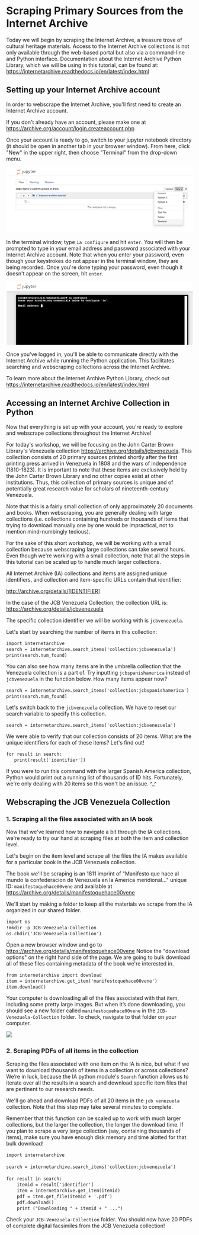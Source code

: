 
# Scraping Primary Sources from the Internet Archive

Today we will begin by scraping the Internet Archive, a treasure trove of cultural heritage materials. Access to the Internet Archive collections is not only available through the web-based portal but also via a command-line and Python interface. Documentation about the Internet Archive Python Library, which we will be using in this tutorial, can be found at: https://internetarchive.readthedocs.io/en/latest/index.html

## Setting up your Internet Archive account

In order to webscrape the Internet Archive, you'll first need to create an Internet Archive account.

If you don't already have an account, please make one at https://archive.org/account/login.createaccount.php

Once your account is ready to go, switch to your jupyter notebook directory (it should be open in another tab in your browser window). From here, click "New" in the upper right, then choose "Terminal" from the drop-down menu.

![](/images/image-3.png)

In the terminal window, type `ia configure` and hit `enter`. You will then be prompted to type in your email address and password associated with your Internet Archive account. Note that when you enter your password, even though your keystrokes do not appear in the terminal window, they are being recorded. Once you're done typing your password, even though it doesn't appear on the screen, hit `enter`.

![](/images/image-4.png)

Once you've logged in, you'll be able to communicate directly with the Internet Archive while running the Python application. This facilitates searching and webscraping collections across the Internet Archive. 

To learn more about the Internet Archive Python Library, check out https://internetarchive.readthedocs.io/en/latest/index.html

## Accessing an Internet Archive Collection in Python

Now that everything is set up with your account, you're ready to explore and webscrape collections throughout the Internet Archive!

For today's workshop, we will be focusing on the John Carter Brown Library's Venezuela collection https://archive.org/details/jcbvenezuela. This collection consists of 20 primary sources printed shortly after the first printing press arrived in Venezuela in 1808 and the wars of independence (1810-1823). It is important to note that these items are exclusively held by the John Carter Brown Library and no other copies exist at other institutions. Thus, this collection of primary sources is unique and of potentially great research value for scholars of nineteenth-century Venezuela.

Note that this is a fairly small collection of only approximately 20 documents and books. 
When webscraping, you are generally dealing with large collections (i.e. collections containing hundreds or thousands of items that trying to download manually one by one would be impractical, not to mention mind-numbingly tedious). 

For the sake of this short workshop, we will be working with a small collection because webscraping large collections can take several hours. Even though we're working with a small collection, note that all the steps in this tutorial can be scaled up to handle much larger collections.

All Internet Archive (IA) collections and items are assigned unique identifiers, and collection and item-specific URLs contain that identifier:

http://archive.org/details/[IDENTIFIER]


In the case of the JCB Venezuela Collection, the collection URL is: https://archive.org/details/jcbvenezuela

The specific collection identifier we will be working with is `jcbvenezuela`.


Let's start by searching the number of items in this collection:


```
import internetarchive
search = internetarchive.search_items('collection:jcbvenezuela')
print(search.num_found)
```

You can also see how many items are in the umbrella collection that the Venezuela collection is a part of. Try inputting `jcbspanishamerica` instead of `jcbvenezuela` in the function below. How many items appear now?



```
search = internetarchive.search_items('collection:jcbspanishamerica')
print(search.num_found)
```

Let's switch back to the `jcbvenezuela` collection. We have to reset our search variable to specify this collection.



```
search = internetarchive.search_items('collection:jcbvenezuela')
```

We were able to verify that our collection consists of 20 items. What are the unique identifiers for each of these items? Let's find out!


```
for result in search:
   print(result['identifier'])
```

If you were to run this command with the larger Spanish America collection, Python would print out a running list of thousands of ID hits. Fortunately, we're only dealing with 20 items so this won't be an issue. ^_^

## Webscraping the JCB Venezuela Collection

### 1. Scraping all the files associated with an IA book

Now that we've learned how to navigate a bit through the IA collections, we're ready to try our hand at scraping files at both the item and collection level. 

Let's begin on the item level and scrape all the files the IA makes available for a particular book in the JCB Venezuela collection. 

The book we'll be scraping is an 1811 imprint of "Manifesto que hace al mundo la confederacion de Venezuela en la America meridional..." unique ID: `manifestoquehace00vene` and available at https://archive.org/details/manifestoquehace00vene

We'll start by making a folder to keep all the materials we scrape from the IA organized in our shared folder.


```
import os
!mkdir -p JCB-Venezuela-Collection
os.chdir('JCB-Venezuela-Collection')
```

Open a new browser window and go to https://archive.org/details/manifestoquehace00vene Notice the "download options" on the right hand side of the page. We are going to bulk download all of these files containing metadata of the book we're interested in.


```
from internetarchive import download
item = internetarchive.get_item('manifestoquehace00vene')
item.download()
```

Your computer is downloading all of the files associated with that item, including some pretty large images. But when it’s done downloading, you should see a new folder called `manifestoquehace00vene` in the `JCB-Venezuela-Collection` folder. To check, navigate to that folder on your computer. 

![](/image/image-5.png)

### 2. Scraping PDFs of all items in the collection

Scraping the files associated with one item on the IA is nice, but what if we want to download thousands of items in a collection or across collections? We’re in luck, because the IA python module's `Search` function allows us to iterate over all the results in a search and download specific item files that are pertinent to our research needs.

We'll go ahead and download PDFs of all 20 items in the `jcb venezuela` collection. Note that this step may take several minutes to complete.

Remember that this function can be scaled up to work with much larger collections, but the larger the collection, the longer the download time. If you plan to scrape a very large collection (say, containing thousands of items), make sure you have enough disk memory and time alotted for that bulk download!



```
import internetarchive 

search = internetarchive.search_items('collection:jcbvenezuela')

for result in search:
    itemid = result['identifier']
    item = internetarchive.get_item(itemid)
    pdf = item.get_file(itemid + '.pdf')
    pdf.download()
    print ("Downloading " + itemid + " ...")
```

Check your `JCB-Venezuela-Collection` folder. You should now have 20 PDFs of complete digital facsimiles from the JCB Venezuela collection!
